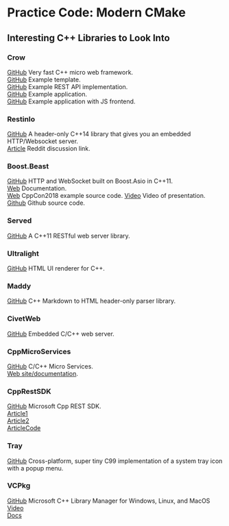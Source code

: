 # Practice Code: Modern CMake

## Interesting C++ Libraries to Look Into
### Crow
[GitHub](https://github.com/ipkn/crow) Very fast C++ micro web framework.<br/>
[GitHub](https://github.com/jolks/crow-template) Example template.<br/>
[GitHub](https://github.com/ssaket/cgal-crow) Example REST API implementation.<br/>
[GitHub](https://github.com/bpdesilva/CppWebServer) Example application.<br/>
[GitHub](https://github.com/micwypych/wd-cpp) Example application with JS frontend.

### RestinIo
[GitHub](https://github.com/Stiffstream/restinio) A header-only C++14 library that gives you an embedded HTTP/Websocket server.<br/>
[Article](https://www.reddit.com/r/cpp/comments/7mb4iw/transitioning_from_a_nodejs_heavy_backend_to_c/) Reddit discussion link.

### Boost.Beast
[GitHub](https://github.com/boostorg/beast) HTTP and WebSocket built on Boost.Asio in C++11.<br/>
[Web](http://www.boost.org/libs/beast) Documentation.<br/>
[Web](https://www.boost.org/doc/libs/1_69_0/libs/beast/example/cppcon2018/) CppCon2018 example source code.
[Video](https://youtu.be/7FQwAjELMek) Video of presentation.
[Github](https://github.com/vinniefalco/CppCon2018) Github source code.

### Served
[GitHub](https://github.com/meltwater/served) A C++11 RESTful web server library.

### Ultralight
[GitHub](https://github.com/ultralight-ux/ultralight) HTML UI renderer for C++.

### Maddy
[GitHub](https://github.com/progsource/maddy) C++ Markdown to HTML header-only parser library.

### CivetWeb
[GitHub](https://github.com/civetweb/civetweb) Embedded C/C++ web server.

### CppMicroServices
[GitHub](https://github.com/CppMicroServices/CppMicroServices) C/C++ Micro Services.<br/>
[Web site/documentation](http://cppmicroservices.org/).

### CppRestSDK
[GitHub](https://github.com/Microsoft/cpprestsdk) Microsoft Cpp REST SDK.<br/>
[Article1](https://medium.com/audelabs/modern-c-micro-service-implementation-rest-api-b499ffeaf898)<br/>
[Article2](https://medium.com/audelabs/modern-c-micro-serivce-rest-api-part-ii-7be067440ca8)<br/>
[ArticleCode](https://github.com/ivanmejiarocha/micro-service)

### Tray
[GitHub](https://github.com/zserge/tray) Cross-platform, super tiny C99 implementation of a system tray icon with a popup menu.

### VCPkg
[GitHub](https://github.com/Microsoft/vcpkg) Microsoft C++ Library Manager for Windows, Linux, and MacOS<br/>
[Video](https://github.com/Microsoft/vcpkg)<br/>
[Docs](https://vcpkg.readthedocs.io/en/latest/)
